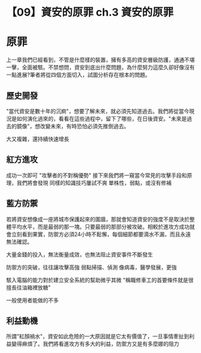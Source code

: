 # 【09】資安的原罪 ch.3 資安的原罪

# 原罪

上一章我們已經看到，不管是什麼樣的裝置，擁有多高的資安層級防護，通通不堪一擊，全面被駭。不禁想問，資安到底出什麼問題，為什麼努力這麼久卻好像沒有一點進展?筆者將從四個方面切入，試圖分析存在根本的問題。

## 歷史開發

"當代資安是數十年的沉痾"，想要了解未來，就必須先知道過去。我們將從當今現況是如何演化過來的，看看在這些過程中，留下了哪些，在日後資安。"未來是過去的鏡像"，想改變未來，有時恐怕必須先推倒過去。

大又複雜，還持續快速增長

## 紅方進攻
成功一次即可 "攻擊者的不對稱優勢"
接下來我們將一窺當今常見的攻擊手段和原理，我們將會發現
同樣的知識技巧屢試不爽
單株性，弱點，或沒有修補

## 藍方防禦

若將資安想像成一座將城市保護起來的圍牆，那就會知道資安的強度不是取決於整體平均水平，而是最弱的那一塊。只要最弱的那部分被攻破。相較於進攻方成功就會立刻看到果實，防禦方必須24小時不鬆懈，每個細節都要滴水不漏，而且永遠無法確認。

大量金錢的投入，無法衡量成效，也無法阻止資安事件不斷發生

防禦方的突破，往往讓攻擊高強
弱點掃描、偵測
像病毒，醫學發展，更強

駭入電腦的能力對於建立安全系統的幫助微乎其微
"稱職修車工的首要條件就是很擅長往油箱裡放糖" 

一般使用者能做的不多

## 利益動機

所謂"紅顏禍水"，資安如此危險的一大原因就是它太有價值了，一旦事情牽扯到利益變得麻煩了。我們將看進攻方有多大的利益，防禦方又是有多麼娜的阻力
